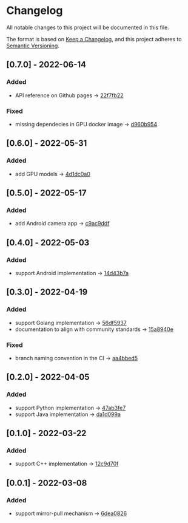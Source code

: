 # Changelog
All notable changes to this project will be documented in this file.

The format is based on [Keep a Changelog](https://keepachangelog.com/en/1.0.0/),
and this project adheres to [Semantic Versioning](https://semver.org/spec/v2.0.0.html).

## [0.7.0] - 2022-06-14
### Added
- API reference on Github pages -> [22f7fb22](https://gitlab.com/sertiscorp/mle/edge/oneml-bootcamp/-/commit/22f7fb223a36215c074f3fe559b4378cdb4608d3)

### Fixed
- missing dependecies in GPU docker image -> [d960b954](https://gitlab.com/sertiscorp/mle/edge/oneml-bootcamp/-/commit/d960b954f189295d1f7331d5646de43fa8b093e9)

## [0.6.0] - 2022-05-31
### Added
- add GPU models -> [4d1dc0a0](https://gitlab.com/sertiscorp/mle/edge/oneml-bootcamp/-/commit/4d1dc0a01a7c47fa3c27fe51146fe92f5bf10d3c)

## [0.5.0] - 2022-05-17
### Added
- add Android camera app -> [c9ac9ddf](https://gitlab.com/sertiscorp/mle/edge/oneml-bootcamp/-/commit/c9ac9ddf2a0127f09f18097f58898edf22e5fb14)

## [0.4.0] - 2022-05-03
### Added
- support Android implementation -> [14d43b7a](https://gitlab.com/sertiscorp/mle/edge/oneml-bootcamp/-/commit/14d43b7aa61076bdda752ea577b6c3ba53ea76a0)
  
## [0.3.0] - 2022-04-19

### Added
- support Golang implementation -> [56df5937](https://gitlab.com/sertiscorp/mle/edge/oneml-bootcamp/-/commit/56df5937d69fdba2ce8692798d596ef350be27c4)
- documentation to align with community standards -> [15a8940e](https://gitlab.com/sertiscorp/mle/edge/oneml-bootcamp/-/commit/15a8940e799aa73af10e581827774daaef5d7203)

### Fixed
- branch naming convention in the CI -> [aa4bbed5](https://gitlab.com/sertiscorp/mle/edge/oneml-bootcamp/-/commit/aa4bbed59ee32add9ced40ef6efb05b5a69fb26f)

## [0.2.0] - 2022-04-05

### Added
- support Python implementation -> [47ab3fe7](https://gitlab.com/sertiscorp/mle/edge/oneml-bootcamp/-/commit/47ab3fe747524b5c9440fed7cea2afc4abbc80ff)
- support Java implementation -> [da1d099a](https://gitlab.com/sertiscorp/mle/edge/oneml-bootcamp/-/commit/da1d099a861d30b865744116230caf349d068363)

## [0.1.0] - 2022-03-22

### Added
- support C++ implementation -> [12c9d70f](https://gitlab.com/sertiscorp/mle/edge/oneml-bootcamp/-/commit/12c9d70ff6e6a745f231851d53ff23a9ef8bb2ab)

## [0.0.1] - 2022-03-08

### Added
- support mirror-pull mechanism -> [6dea0826](https://gitlab.com/sertiscorp/mle/edge/oneml-bootcamp/-/commit/6dea08268e4289c97d717b1d46629cd72cb9c839)
